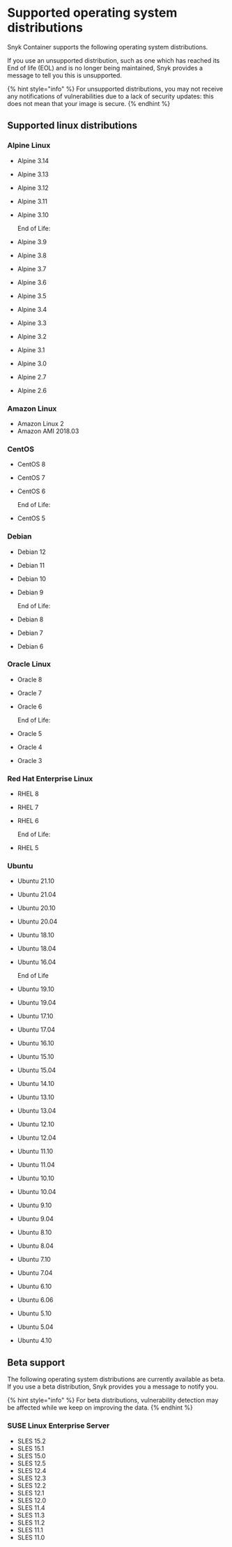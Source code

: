 # Supported operating system distributions

Snyk Container supports the following operating system distributions.

If you use an unsupported distribution, such as one which has reached its End of life (EOL) and is no longer being maintained, Snyk provides a message to tell you this is unsupported.

{% hint style="info" %}
For unsupported distributions, you may not receive any notifications of vulnerabilities due to a lack of security updates: this does not mean that your image is secure.
{% endhint %}

## Supported linux distributions

### Alpine Linux

* Alpine 3.14
* Alpine 3.13
* Alpine 3.12
* Alpine 3.11
*   Alpine 3.10

    End of Life:
* Alpine 3.9
* Alpine 3.8
* Alpine 3.7
* Alpine 3.6
* Alpine 3.5
* Alpine 3.4
* Alpine 3.3
* Alpine 3.2
* Alpine 3.1
* Alpine 3.0
* Alpine 2.7
* Alpine 2.6

### Amazon Linux

* Amazon Linux 2
* Amazon AMI 2018.03

### CentOS

* CentOS 8
* CentOS 7
*   CentOS 6

    End of Life:
* CentOS 5

### Debian

* Debian 12
* Debian 11
* Debian 10
*   Debian 9

    End of Life:
* Debian 8
* Debian 7
* Debian 6

### Oracle Linux

* Oracle 8
* Oracle 7
*   Oracle 6

    End of Life:
* Oracle 5
* Oracle 4
* Oracle 3

### Red Hat Enterprise Linux

* RHEL 8
* RHEL 7
*   RHEL 6

    End of Life:
* RHEL 5

### Ubuntu

* Ubuntu 21.10
* Ubuntu 21.04
* Ubuntu 20.10
* Ubuntu 20.04
* Ubuntu 18.10
* Ubuntu 18.04
*   Ubuntu 16.04

    End of Life
* Ubuntu 19.10
* Ubuntu 19.04
* Ubuntu 17.10
* Ubuntu 17.04
* Ubuntu 16.10
* Ubuntu 15.10
* Ubuntu 15.04
* Ubuntu 14.10
* Ubuntu 13.10
* Ubuntu 13.04
* Ubuntu 12.10
* Ubuntu 12.04
* Ubuntu 11.10
* Ubuntu 11.04
* Ubuntu 10.10
* Ubuntu 10.04
* Ubuntu 9.10
* Ubuntu 9.04
* Ubuntu 8.10
* Ubuntu 8.04
* Ubuntu 7.10
* Ubuntu 7.04
* Ubuntu 6.10
* Ubuntu 6.06
* Ubuntu 5.10
* Ubuntu 5.04
* Ubuntu 4.10

## Beta support

The following operating system distributions are currently available as beta. If you use a beta distribution, Snyk provides you a message to notify you.

{% hint style="info" %}
For beta distributions, vulnerability detection may be affected while we keep on improving the data.
{% endhint %}

### SUSE Linux Enterprise Server

* SLES 15.2
* SLES 15.1
* SLES 15.0
* SLES 12.5
* SLES 12.4
* SLES 12.3
* SLES 12.2
* SLES 12.1
* SLES 12.0
* SLES 11.4
* SLES 11.3
* SLES 11.2
* SLES 11.1
* SLES 11.0
